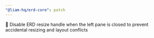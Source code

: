 ```yaml
---
"@liam-hq/erd-core": patch
---
```


🚸 Disable ERD resize handle when the left pane is closed to prevent accidental resizing and layout conflicts
